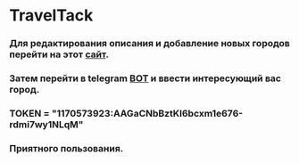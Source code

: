 # TravelTack

### Для редактирования описания и добавление новых городов перейти на этот [сайт](https://sleepy-taiga-21647.herokuapp.com/travel).
 
### Затем перейти в telegram [BOT](http://t.me/travelProjectTaskBot) и ввести интересующий вас город.

### TOKEN = "1170573923:AAGaCNbBztKl6bcxm1e676-rdmi7wy1NLqM"

### Приятного пользования.
